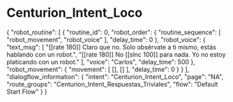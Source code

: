 # Centurion_Intent_Loco
 {
  "robot_routine": [
    {
      "routine_id": 0,
      "robot_order": {
        "routine_sequence": [
          "robot_movement",
          "robot_voice"
        ],
        "delay_time": 0
      },
      "robot_voice": {
        "text_msg": [ "[[rate 180]] Claro que no. Solo obsérvate a ti mismo, estás hablando con un robot.",
                      "[[rate 180]] No [[slnc 100]] para nada. Yo no estoy platicando con un robot."
                    ],
        "voice": "Carlos",
        "delay_time": 500
      },
      "robot_movement": {
        "movement": [ [],
                      []
                    ], 
        "delay_time": 0
      }
    }
  ],
  "dialogflow_information": {
    "intent": "Centurion_Intent_Loco",
    "page": "NA",
    "route_groups": "Centurion_Intent_Respuestas_Triviales",
    "flow": "Default Start Flow"
  }
}
